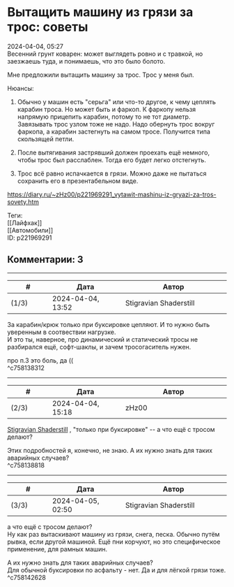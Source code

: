 Вытащить машину из грязи за трос: советы
========================================

  
2024-04-04, 05:27  
 Весенний грунт коварен: может выглядеть ровно и с травкой, но заезжаешь туда, и понимаешь, что это было болото.   
   
 Мне предложили вытащить машину за трос. Трос у меня был.   
   
 Нюансы:   
   
 1. Обычно у машин есть "серьга" или что-то другое, к чему цеплять карабин троса. Но может быть и фаркоп. К фаркопу нельзя напрямую прицепить карабин, потому то не тот диаметр. Завязывать трос узлом тоже не надо. Надо обернуть трос вокруг фаркопа, а карабин застегнуть на самом тросе. Получится типа скользящей петли.   
   
 2. После вытягивания застрявший должен проехать ещё немного, чтобы трос был расслаблен. Тогда его будет легко отстегнуть.   
   
 3. Трос всё равно испачкается в грязи. Можно даже не пытаться сохранить его в презентабельном виде.   
  
<https://diary.ru/~zHz00/p221969291_vytawit-mashinu-iz-gryazi-za-tros-sovety.htm>  
  
Теги:  
[[Лайфхак]]  
[[Автомобили]]  
ID: p221969291  


Комментарии: 3
--------------

  


---



|         #         |              Дата              |                     Автор                     |           ID           |
| --- | --- | --- | --- |
| (1/3) | 2024-04-04, 13:52 | Stigravian Shaderstill | c758138312 |

  
 За карабин/крюк только при буксировке цепляют. И то нужно быть уверенным в соотвествии нагрузке.   
  И это ты, наверное, про динамический и статический тросы не разбирался ещё, софт-шаклы, и зачем тросогаситель нужен.    
   
 про п.3 это боль, да ((   
 ^c758138312

---



|         #         |              Дата              |                     Автор                     |           ID           |
| --- | --- | --- | --- |
| (2/3) | 2024-04-04, 15:18 | zHz00 | c758138818 |

  
  [Stigravian Shaderstill](https://stigravian.diary.ru "Science, Death, Rock-n-Roll")  , "только при буксировке" -- а что ещё с тросом делают?   
   
 Этих подробностей я, конечно, не знаю. А их нужно знать для таких аварийных случаев?   
 ^c758138818

---



|         #         |              Дата              |                     Автор                     |           ID           |
| --- | --- | --- | --- |
| (3/3) | 2024-04-05, 02:50 | Stigravian Shaderstill | c758142628 |

  
  а что ещё с тросом делают?    
 Ну как раз вытаскивают машину из грязи, снега, песка. Обычно путём рывка, если другой машиной.  Ещё пни корчуют, но это специфическое применение, для рамных машин.    
   
  А их нужно знать для таких аварийных случаев?    
 Для обычной буксировки по асфальту - нет. Да и для лёгкой грязи тоже.   
 ^c758142628